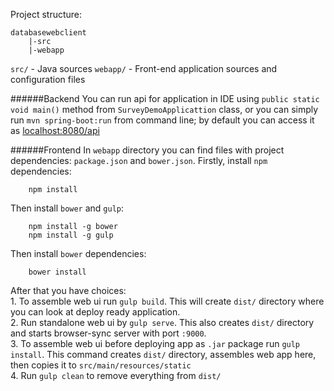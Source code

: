 Project structure:
```
databasewebclient   
	|-src  
	|-webapp  
```
`src/` - Java sources
`webapp/` - Front-end application sources and configuration files

######Backend
You can run api for application in IDE using `public static void main()` method from `SurveyDemoApplicattion` class, or you can simply run `mvn spring-boot:run` from command line;
by default you can access it as [localhost:8080/api](http://localhost:8080/api)

######Frontend
In `webapp` directory you can find files with project dependencies: `package.json` and `bower.json`.
Firstly, install `npm` dependencies:  
```
	npm install
```
Then install `bower` and `gulp`:
```
	npm install -g bower
	npm install -g gulp
```
Then install `bower` dependencies:  
```
	bower install
```
After that you have choices:  
	1.  To assemble web ui run `gulp build`. This will create `dist/` directory where you can look at deploy ready application.  
	2.  Run standalone web ui by `gulp serve`. This also creates `dist/` directory and starts browser-sync server with port `:9000`.  
	3.  To assemble web ui before deploying app as `.jar` package run `gulp install`. This command creates `dist/` directory, assembles web app here, then copies it to `src/main/resources/static`  
	4.  Run `gulp clean` to remove everything from `dist/`  